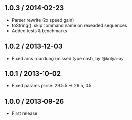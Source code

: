 1.0.3 / 2014-02-23
------------------

- Parser rewrite (2x speed gain)
- toString(): skip command name on repeaded sequences
- Added tests & benchmarks


1.0.2 / 2013-12-03
------------------

- Fixed arcs roundung (missed type cast), by @kolya-ay


1.0.1 / 2013-10-02
------------------

- Fixed params parse: 29.5.5 -> 29.5, 0.5


1.0.0 / 2013-09-26
------------------

- First release


